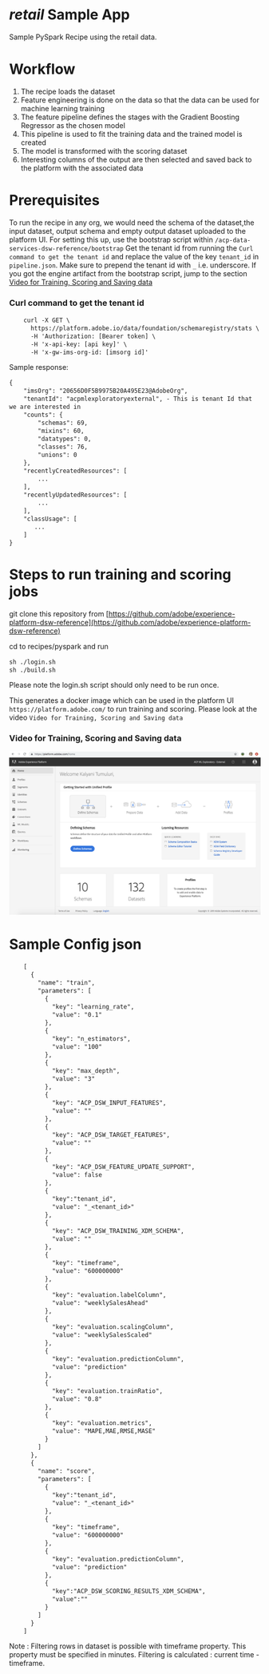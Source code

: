 # _retail_ Sample App

Sample PySpark Recipe using the retail data.

# Workflow
 
1. The recipe loads the dataset
2. Feature engineering is done on the data so that the data can be used for machine learning training
3. The feature pipeline defines the stages with the Gradient Boosting Regressor as the chosen model
4. This pipeline is used to fit the training data and the trained model is created
5. The model is transformed with the scoring dataset
6. Interesting columns of the output are then selected and saved back to the platform with the associated data

# Prerequisites

To run the recipe in any org, we would need the schema of the dataset,the input dataset, 
output schema and empty output dataset uploaded to the platform UI. For setting this up, use the bootstrap script 
within `/acp-data-services-dsw-reference/bootstrap`
Get the tenant id from running the `Curl command to get the tenant id` and replace the value of the key `tenant_id` in 
`pipeline.json`. Make sure to prepend the tenant id with `_` i.e. underscore.
If you got the engine artifact from the bootstrap script, jump to the section [Video for Training, Scoring and Saving
 data](#video-for-training-scoring-and-saving-data) 

### Curl command to get the tenant id

```
    curl -X GET \
      https://platform.adobe.io/data/foundation/schemaregistry/stats \
      -H 'Authorization: [Bearer token] \
      -H 'x-api-key: [api key]' \
      -H 'x-gw-ims-org-id: [imsorg id]'
``` 
 
 Sample response:
 
 ```
 {
     "imsOrg": "20656D0F5B9975B20A495E23@AdobeOrg",
     "tenantId": "acpmlexploratoryexternal", - This is tenant Id that we are interested in
     "counts": {
         "schemas": 69,
         "mixins": 60,
         "datatypes": 0,
         "classes": 76,
         "unions": 0
     },
     "recentlyCreatedResources": [
         ...
     ],
     "recentlyUpdatedResources": [
         ...
     ],
     "classUsage": [
     	...
     ]   
 }
 ```

# Steps to run training and scoring jobs

git clone this repository from [https://github.com/adobe/experience-platform-dsw-reference](https://github.com/adobe/experience-platform-dsw-reference) 


cd to recipes/pyspark and run 
```
sh ./login.sh
sh ./build.sh
```
Please note the login.sh script should only need to be run once.

This generates a docker image which can be used in the platform UI `https://platform.adobe.com/` to run training and scoring. 
Please look at the video `Video for Training, Scoring and Saving data`

### Video for Training, Scoring and Saving data
[![Watch the video](../../docs/images/HomePage.png)](https://youtu.be/Ob_o0FgRXU4)

# Sample Config json
```
    [
      {
        "name": "train",
        "parameters": [
          {
            "key": "learning_rate",
            "value": "0.1"
          },
          {
            "key": "n_estimators",
            "value": "100"
          },
          {
            "key": "max_depth",
            "value": "3"
          },
          {
            "key": "ACP_DSW_INPUT_FEATURES",
            "value": ""
          },
          {
            "key": "ACP_DSW_TARGET_FEATURES",
            "value": ""
          },
          {
            "key": "ACP_DSW_FEATURE_UPDATE_SUPPORT",
            "value": false
          },
          {
            "key":"tenant_id",
            "value": "_<tenant_id>"
          },
          {
            "key": "ACP_DSW_TRAINING_XDM_SCHEMA",
            "value": ""
          },
          {
            "key": "timeframe",
            "value": "600000000"
          },
          {
            "key": "evaluation.labelColumn",
            "value": "weeklySalesAhead"
          },
          {
            "key": "evaluation.scalingColumn",
            "value": "weeklySalesScaled"
          },
          {
            "key": "evaluation.predictionColumn",
            "value": "prediction"
          },
          {
            "key": "evaluation.trainRatio",
            "value": "0.8"
          },
          {
            "key": "evaluation.metrics",
            "value": "MAPE,MAE,RMSE,MASE"
          }
        ]
      },
      {
        "name": "score",
        "parameters": [
          {
            "key":"tenant_id",
            "value": "_<tenant_id>"
          },
          {
            "key": "timeframe",
            "value": "600000000"
          },
          {
            "key": "evaluation.predictionColumn",
            "value": "prediction"
          },
          {
            "key":"ACP_DSW_SCORING_RESULTS_XDM_SCHEMA",
            "value":""
          }
        ]
      }
    ]
```
Note : 
Filtering rows in dataset is possible with timeframe property. 
This property must be specified in minutes.
Filtering is calculated : current time - timeframe.
